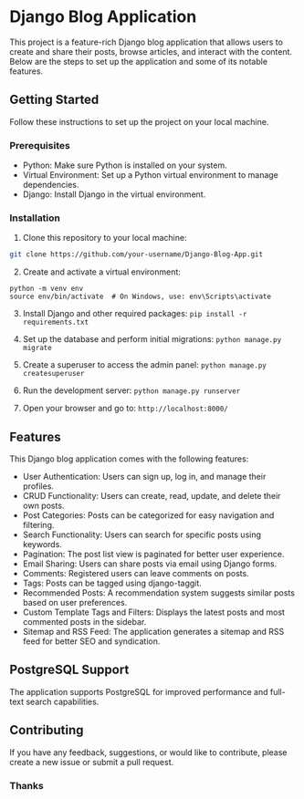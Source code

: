 # Django Blog Application

This project is a feature-rich Django blog application that allows users to create and share their posts, browse articles, and interact with the content. Below are the steps to set up the application and some of its notable features.

## Getting Started

Follow these instructions to set up the project on your local machine.

### Prerequisites

- Python: Make sure Python is installed on your system.
- Virtual Environment: Set up a Python virtual environment to manage dependencies.
- Django: Install Django in the virtual environment.

### Installation

1. Clone this repository to your local machine:

```bash 
git clone https://github.com/your-username/Django-Blog-App.git
```

2.  Create and activate a virtual environment:

```
python -m venv env
source env/bin/activate  # On Windows, use: env\Scripts\activate
```

3. Install Django and other required packages:
``pip install -r requirements.txt``

4.  Set up the database and perform initial migrations:
``python manage.py migrate``

5. Create a superuser to access the admin panel:
``python manage.py createsuperuser``

6. Run the development server:
``python manage.py runserver``

7. Open your browser and go to:
``http://localhost:8000/``

## Features

This Django blog application comes with the following features:

-   User Authentication: Users can sign up, log in, and manage their profiles.
-   CRUD Functionality: Users can create, read, update, and delete their own posts.
-   Post Categories: Posts can be categorized for easy navigation and filtering.
-   Search Functionality: Users can search for specific posts using keywords.
-   Pagination: The post list view is paginated for better user experience.
-   Email Sharing: Users can share posts via email using Django forms.
-   Comments: Registered users can leave comments on posts.
-   Tags: Posts can be tagged using django-taggit.
-   Recommended Posts: A recommendation system suggests similar posts based on user preferences.
-   Custom Template Tags and Filters: Displays the latest posts and most commented posts in the sidebar.
-   Sitemap and RSS Feed: The application generates a sitemap and RSS feed for better SEO and syndication.

## PostgreSQL Support

The application supports PostgreSQL for improved performance and full-text search capabilities.

## Contributing

If you have any feedback, suggestions, or would like to contribute, please create a new issue or submit a pull request.

### Thanks
